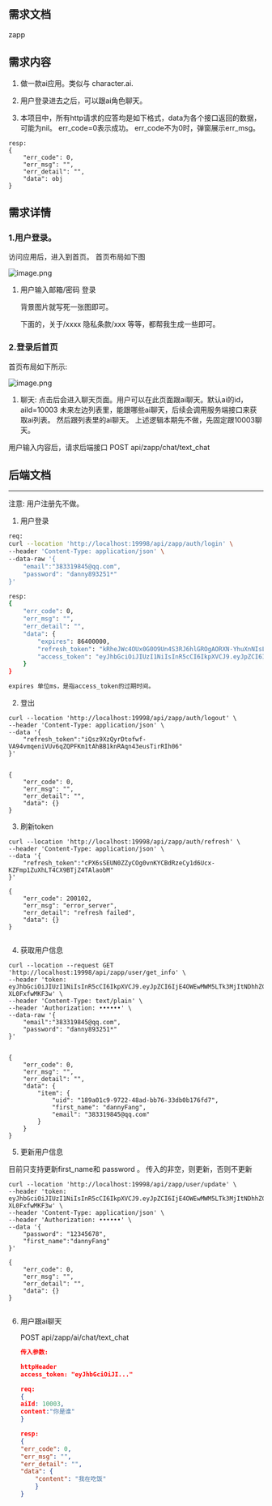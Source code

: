 ## 需求文档

zapp

## 需求内容

1. 做一款ai应用。类似与 character.ai.

2. 用户登录进去之后，可以跟ai角色聊天。

3. 本项目中，所有http请求的应答均是如下格式，data为各个接口返回的数据，可能为nil。 err_code=0表示成功。
err_code不为0时，弹窗展示err_msg。
```
resp:
{
	"err_code": 0,
	"err_msg": "",
	"err_detail": "",
	"data": obj
}

```

## 需求详情

### 1.用户登录。

访问应用后，进入到首页。 首页布局如下图

![image.png](attachment:0d27461c-864a-4684-91e6-4305d5f226dc:image.png)

1. 用户输入邮箱/密码 登录

      背景图片就写死一张图即可。

      下面的，关于/xxxx 隐私条款/xxx 等等，都帮我生成一些即可。

### 2.登录后首页

首页布局如下所示:

![image.png](attachment:3998c8bc-b421-430e-a79a-cf48ecac42cb:image.png)

1. 聊天: 点击后会进入聊天页面。用户可以在此页面跟ai聊天。默认ai的id，aiId=10003
未来左边列表里，能跟哪些ai聊天，后续会调用服务端接口来获取ai列表。 然后跟列表里的ai聊天。
上述逻辑本期先不做，先固定跟10003聊天。

用户输入内容后，请求后端接口 POST api/zapp/chat/text_chat

## 后端文档

---
注意: 用户注册先不做。



1. 用户登录

```bash
req:
curl --location 'http://localhost:19998/api/zapp/auth/login' \
--header 'Content-Type: application/json' \
--data-raw '{
    "email":"383319845@qq.com",
    "password": "danny893251*"
}'

resp:
{
    "err_code": 0,
    "err_msg": "",
    "err_detail": "",
    "data": {
        "expires": 86400000,
        "refresh_token": "kRheJWc4OUx0G0O9Un4S3RJ6hlGROgAORXN-YhuXnNIsLfxdsgWdqkX2D_Ut_q2I",
        "access_token": "eyJhbGciOiJIUzI1NiIsInR5cCI6IkpXVCJ9.eyJpZCI6IjE4OWEwMWM5LTk3MjItNDhhZC1iYjc2LTMzZGIwYjE3NmZkNyIsInJvbGUiOiIxMzkyYTU4My0yNjQ4LTQ2M2UtODJkMy00MjU2YjY1OGMzZTEiLCJhcHBfYWNjZXNzIjpmYWxzZSwiYWRtaW5fYWNjZXNzIjpmYWxzZSwiaWF0IjoxNzQ5ODExNDk4LCJleHAiOjE3NDk4OTc4OTgsImlzcyI6ImRpcmVjdHVzIn0.MeKBR7g8IK0IplX01hyKt9tJ9Zw0gS-XL0FxfwMKF3w"
    }
}

expires 单位ms，是指access_token的过期时间。 

```
2. 登出
```
curl --location 'http://localhost:19998/api/zapp/auth/logout' \
--header 'Content-Type: application/json' \
--data '{
    "refresh_token":"iQsz9XzQyrDtofwf-VA94vmqeniVUv6qZQPFKm1tAhBB1knRAqn43eusTirRIh06"
}'


{
    "err_code": 0,
    "err_msg": "",
    "err_detail": "",
    "data": {}
}

```

3. 刷新token
```
curl --location 'http://localhost:19998/api/zapp/auth/refresh' \
--header 'Content-Type: application/json' \
--data '{
    "refresh_token":"cPX6sSEUN0ZZyCOg0vnKYCBdRzeCy1d6Ucx-KZFmp1ZuXhLT4CX9BTjZ4TAlaobM"
}'

{
    "err_code": 200102,
    "err_msg": "error_server",
    "err_detail": "refresh failed",
    "data": {}
}


```

4. 获取用户信息
```
curl --location --request GET 'http://localhost:19998/api/zapp/user/get_info' \
--header 'token: eyJhbGciOiJIUzI1NiIsInR5cCI6IkpXVCJ9.eyJpZCI6IjE4OWEwMWM5LTk3MjItNDhhZC1iYjc2LTMzZGIwYjE3NmZkNyIsInJvbGUiOiIxMzkyYTU4My0yNjQ4LTQ2M2UtODJkMy00MjU2YjY1OGMzZTEiLCJhcHBfYWNjZXNzIjpmYWxzZSwiYWRtaW5fYWNjZXNzIjpmYWxzZSwiaWF0IjoxNzQ5ODExNDk4LCJleHAiOjE3NDk4OTc4OTgsImlzcyI6ImRpcmVjdHVzIn0.MeKBR7g8IK0IplX01hyKt9tJ9Zw0gS-XL0FxfwMKF3w' \
--header 'Content-Type: text/plain' \
--header 'Authorization: ••••••' \
--data-raw '{
    "email":"383319845@qq.com",
    "password": "danny893251*"
}'


{
    "err_code": 0,
    "err_msg": "",
    "err_detail": "",
    "data": {
        "item": {
            "uid": "189a01c9-9722-48ad-bb76-33db0b176fd7",
            "first_name": "dannyFang",
            "email": "383319845@qq.com"
        }
    }
}
```

5. 更新用户信息

目前只支持更新first_name和 password 。 
传入的非空，则更新，否则不更新

```
curl --location 'http://localhost:19998/api/zapp/user/update' \
--header 'token: eyJhbGciOiJIUzI1NiIsInR5cCI6IkpXVCJ9.eyJpZCI6IjE4OWEwMWM5LTk3MjItNDhhZC1iYjc2LTMzZGIwYjE3NmZkNyIsInJvbGUiOiIxMzkyYTU4My0yNjQ4LTQ2M2UtODJkMy00MjU2YjY1OGMzZTEiLCJhcHBfYWNjZXNzIjpmYWxzZSwiYWRtaW5fYWNjZXNzIjpmYWxzZSwiaWF0IjoxNzQ5ODExNDk4LCJleHAiOjE3NDk4OTc4OTgsImlzcyI6ImRpcmVjdHVzIn0.MeKBR7g8IK0IplX01hyKt9tJ9Zw0gS-XL0FxfwMKF3w' \
--header 'Content-Type: application/json' \
--header 'Authorization: ••••••' \
--data '{
    "password": "12345678",
    "first_name":"dannyFang"
}'

{
    "err_code": 0,
    "err_msg": "",
    "err_detail": "",
    "data": {}
}


```




6. 用户跟ai聊天
    
     POST api/zapp/ai/chat/text_chat
    
    ```json
    传入参数: 
    
    httpHeader 
    access_token: "eyJhbGciOiJI..."
    
    req:
    {
    aiId: 10003,
    content:"你是谁"
    }
    
    resp:
    {
    "err_code": 0,
    "err_msg": "",
    "err_detail": "",
    "data": {
    	"content": "我在吃饭"
    	}
    }
    
    ```